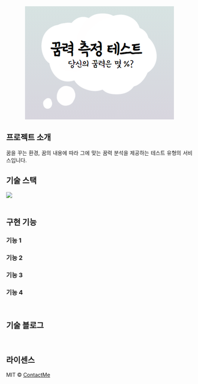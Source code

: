 <p align="center">
  <br>
  <img src="./public/thumbnail.png">
  <br>
</p>

## 프로젝트 소개

<p align="justify">
꿈을 꾸는 환경, 꿈의 내용에 따라 그에 맞는 꿈력 분석을 제공하는 테스트 유형의 서비스입니다. 
</p>

## 기술 스택

<div align=left>
  <img src="https://img.shields.io/badge/react v18-61DAFB?style=for-the-badge&logo=react&logoColor=black"> 
</div>
<br>

## 구현 기능

### 기능 1

### 기능 2

### 기능 3

### 기능 4

<br>

## 기술 블로그

<p align="justify">

</p>

<br>

## 라이센스

MIT &copy; [ContactMe](mailto:chucoding@gmail.com)
